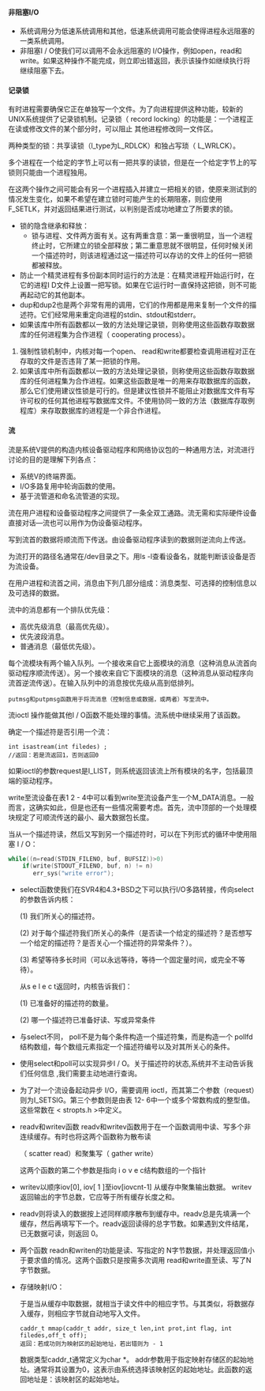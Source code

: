 #### 非阻塞I/O

* 系统调用分为低速系统调用和其他，低速系统调用可能会使得进程永远阻塞的一类系统调用。
* 非阻塞I / O使我们可以调用不会永远阻塞的 I/O操作，例如open，read和write。如果这种操作不能完成，则立即出错返回，表示该操作如继续执行将继续阻塞下去。

#### 记录锁

有时进程需要确保它正在单独写一个文件。为了向进程提供这种功能，较新的 UNIX系统提供了记录锁机制。记录锁（ record locking）的功能是：一个进程正在读或修改文件的某个部分时，可以阻止
其他进程修改同一文件区。

两种类型的锁：共享读锁（l_type为L_RDLCK）和独占写琐（ L_WRLCK）。

多个进程在一个给定的字节上可以有一把共享的读锁，但是在一个给定字节上的写锁则只能由一个进程独用。

在这两个操作之间可能会有另一个进程插入并建立一把相关的锁，使原来测试到的情况发生变化，如果不希望在建立锁时可能产生的长期阻塞，则应使用F_SETLK，并对返回结果进行测试，以判别是否成功地建立了所要求的锁。

* 锁的隐含继承和释放：
  * 锁与进程、文件两方面有关。这有两重含意：第一重很明显，当一个进程终止时，它所建立的锁全部释放；第二重意思就不很明显，任何时候关闭一个描述符时，则该进程通过这一描述符可以存访的文件上的任何一把锁都被释放。
* 防止一个精灵进程有多份副本同时运行的方法是：在精灵进程开始运行时，在它的进程I D文件上设置一把写锁。如果在它运行时一直保持这把锁，则不可能再起动它的其他副本。
* dup和dup2也是两个非常有用的调用，它们的作用都是用来复制一个文件的描述符。它们经常用来重定向进程的stdin、stdout和stderr。
* 如果该库中所有函数都以一致的方法处理记录锁，则称使用这些函数存取数据库的任何进程集为合作进程（ cooperating process）。

1. 强制性锁机制中，内核对每一个open、 read和write都要检查调用进程对正在存取的文件是否违背了某一把锁的作用。
2. 如果该库中所有函数都以一致的方法处理记录锁，则称使用这些函数存取数据库的任何进程集为合作进程。如果这些函数是唯一的用来存取数据库的函数，那么它们使用建议性锁是可行的。但是建议性锁并不能阻止对数据库文件有写许可权的任何其他进程写数据库文件。不使用协同一致的方法（数据库存取例程库）来存取数据库的进程是一个非合作进程。

#### 流

流是系统V提供的构造内核设备驱动程序和网络协议包的一种通用方法，对流进行讨论的目的是理解下列各点：

* 系统V的终端界面。
* I/O多路复用中轮询函数的使用。
* 基于流管道和命名流管道的实现。

流在用户进程和设备驱动程序之间提供了一条全双工通路。流无需和实际硬件设备直接对话—流也可以用作为伪设备驱动程序。

写到流首的数据将顺流而下传送。由设备驱动程序读到的数据则逆流向上传送。

为流打开的路径名通常在/dev目录之下。用ls -l查看设备名，就能判断该设备是否为流设备。

在用户进程和流首之间，消息由下列几部分组成：消息类型、可选择的控制信息以及可选择的数据。

流中的消息都有一个排队优先级：

*  高优先级消息（最高优先级）。
* 优先波段消息。
* 普通消息（最低优先级）。

每个流模块有两个输入队列。一个接收来自它上面模块的消息（这种消息从流首向驱动程序顺流传送）。另一个接收来自它下面模块的消息（这种消息从驱动程序向流首逆流传送）。在输入队列中的消息按优先级从高到低排列。

```
putmsg和putpmsg函数用于将流消息（控制信息或数据，或两者）写至流中。
```

流ioctl 操作能做其他I / O函数不能处理的事情。流系统中继续采用了该函数。

确定一个描述符是否引用一个流：

```
int isastream(int filedes) ;
//返回：若是流返回1，否则返回0
```

如果ioctl的参数request是I_LIST，则系统返回该流上所有模块的名字，包括最顶端的驱动程序。 

write至流设备在表1 2 - 4中可以看到write至流设备产生一个M_DATA消息。一般而言，这确实如此，但是也还有一些情况需要考虑。首先，流中顶部的一个处理模块规定了可顺流传送的最小、最大数据包长度。

当从一个描述符读，然后又写到另一个描述符时，可以在下列形式的循环中使用阻塞 I / O：

```c
while((n=read(STDIN_FILENO, buf, BUFSIZ))>0)
    if(write(STDOUT_FILENO, buf, n) != n)
       err_sys("write error");
```

* select函数使我们在SVR4和4.3+BSD之下可以执行I/O多路转接，传向select的参数告诉内核：

  (1) 我们所关心的描述符。

  (2) 对于每个描述符我们所关心的条件（是否读一个给定的描述符？是否想写一个给定的描述符？是否关心一个描述符的异常条件？）。

  (3) 希望等待多长时间（可以永远等待，等待一个固定量时间，或完全不等待）。

  从s e l e c t返回时，内核告诉我们：

  (1) 已准备好的描述符的数量。

  (2) 哪一个描述符已准备好读、写或异常条件

* 与select不同， poll不是为每个条件构造一个描述符集，而是构造一个 pollfd结构数组，每个数组元素指定一个描述符编号以及对其所关心的条件。

* 使用select和poll可以实现异步I / O。关于描述符的状态,系统并不主动告诉我们任何信息 ,我们需要主动地进行查询。

* 为了对一个流设备起动异步 I/O，需要调用 ioctl，而其第二个参数（request）则为I_SETSIG。第三个参数则是由表 12- 6中一个或多个常数构成的整型值。这些常数在 < stropts.h >中定义。

* readv和writev函数
  readv和writev函数用于在一个函数调用中读、写多个非连续缓存。有时也将这两个函数称为散布读

  （ scatter read）和聚集写（ gather write）

  这两个函数的第二个参数是指向 i o v e c结构数组的一个指针

* writev以顺序iov[0], iov[ 1 ]至iov[iovcnt-1] 从缓存中聚集输出数据。 writev返回输出的字节总数，它应等于所有缓存长度之和。

* readv则将读入的数据按上述同样顺序散布到缓存中。readv总是先填满一个缓存，然后再填写下一个。readv返回读得的总字节数。如果遇到文件结尾，已无数据可读，则返回 0。

* 两个函数 readn和writen的功能是读、写指定的 N字节数据，并处理返回值小于要求值的情况。这两个函数只是按需多次调用 read和write直至读、写了N字节数据。

* 存储映射I/O：

  于是当从缓存中取数据，就相当于读文件中的相应字节。与其类似，将数据存入缓存，则相应字节就自动地写入文件。

  ```
  caddr_t mmap(caddr_t addr, size_t len,int prot,int flag, int filedes,off_t off);
  返回：若成功则为映射区的起始地址，若出错则为 - 1
  ```

  数据类型caddr_t通常定义为char *。 addr参数用于指定映射存储区的起始地址。通常将其设置为0，这表示由系统选择该映射区的起始地址。此函数的返回地址是：该映射区的起始地址。

  ​
